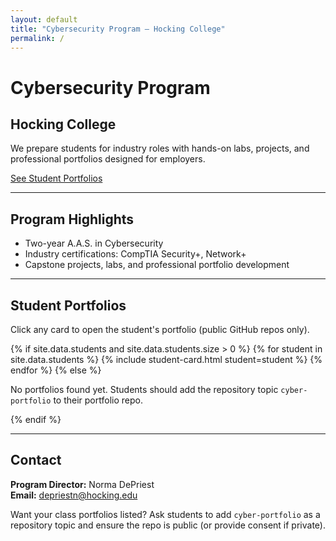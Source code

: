 ```yaml
---
layout: default
title: "Cybersecurity Program — Hocking College"
permalink: /
---
```


<div class="hero-section">
  <h1>Cybersecurity Program</h1>
  <h2>Hocking College</h2>
  <p class="lead">
    We prepare students for industry roles with hands-on labs, projects, and professional portfolios designed for employers.
  </p>
  <a class="btn primary-btn" href="#portfolios">See Student Portfolios</a>
</div>

<hr class="section-divider">

<div class="highlights-section">
  <h2>Program Highlights</h2>
  <ul>
    <li>Two-year A.A.S. in Cybersecurity</li>
    <li>Industry certifications: CompTIA Security+, Network+</li>
    <li>Capstone projects, labs, and professional portfolio development</li>
  </ul>
</div>

<hr class="section-divider">

<div id="portfolios" class="portfolios-section">
  <h2>Student Portfolios</h2>
  <p class="muted">
    Click any card to open the student's portfolio (public GitHub repos only).
  </p>
  <div class="student-grid">
    {% if site.data.students and site.data.students.size > 0 %}
      {% for student in site.data.students %}
        {% include student-card.html student=student %}
      {% endfor %}
    {% else %}
      <p>No portfolios found yet. Students should add the repository topic <code>cyber-portfolio</code> to their portfolio repo.</p>
    {% endif %}
  </div>
</div>

<hr class="section-divider">

<div id="contact" class="contact-section">
  <h2>Contact</h2>
  <p>
    <strong>Program Director:</strong> Norma DePriest<br>
    <strong>Email:</strong> <a href="mailto:depriestn@hocking.edu">depriestn@hocking.edu</a>
  </p>
  <p>
    Want your class portfolios listed? Ask students to add <code>cyber-portfolio</code> as a repository topic and ensure the repo is public (or provide consent if private).
  </p>
</div>
